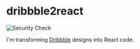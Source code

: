 # dribbble2react

![Security Check](https://github.com/h-ARTS/dribbble2react/actions/workflows/security-check.yml/badge.svg)

I'm transforming [Dribbble](https://dribbble.com) designs into React code.
